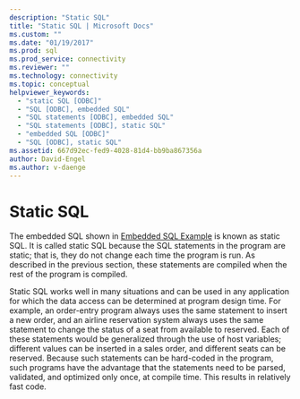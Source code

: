 ```yaml
---
description: "Static SQL"
title: "Static SQL | Microsoft Docs"
ms.custom: ""
ms.date: "01/19/2017"
ms.prod: sql
ms.prod_service: connectivity
ms.reviewer: ""
ms.technology: connectivity
ms.topic: conceptual
helpviewer_keywords: 
  - "static SQL [ODBC]"
  - "SQL [ODBC], embedded SQL"
  - "SQL statements [ODBC], embedded SQL"
  - "SQL statements [ODBC], static SQL"
  - "embedded SQL [ODBC]"
  - "SQL [ODBC], static SQL"
ms.assetid: 667d92ec-fed9-4028-81d4-bb9ba867356a
author: David-Engel
ms.author: v-daenge
---
```

# Static SQL
The embedded SQL shown in [Embedded SQL Example](../../odbc/reference/embedded-sql-example.md) is known as static SQL. It is called static SQL because the SQL statements in the program are static; that is, they do not change each time the program is run. As described in the previous section, these statements are compiled when the rest of the program is compiled.  
  
 Static SQL works well in many situations and can be used in any application for which the data access can be determined at program design time. For example, an order-entry program always uses the same statement to insert a new order, and an airline reservation system always uses the same statement to change the status of a seat from available to reserved. Each of these statements would be generalized through the use of host variables; different values can be inserted in a sales order, and different seats can be reserved. Because such statements can be hard-coded in the program, such programs have the advantage that the statements need to be parsed, validated, and optimized only once, at compile time. This results in relatively fast code.
